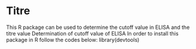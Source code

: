 # Titre
This R package can be used to determine the cutoff value in ELISA and the titre value
Determination of cutoff value of ELISA
In order to install this package in R follow the codes below:
library(devtools)

